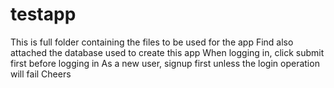 # testapp
This is full folder containing the files to be used for the app
Find also attached the database used to create this app
When logging in, click submit first before logging in
As a new user, signup first unless the login operation will fail
Cheers
